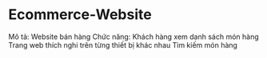 # Ecommerce-Website
Mô tả:
Website bán hàng
Chức năng:
Khách hàng xem danh sách món hàng
Trang web thích nghi trên từng thiết bị khác nhau
Tìm kiếm món hàng
